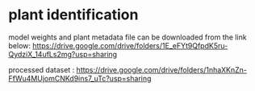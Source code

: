# plant identification

model weights and plant metadata file can be downloaded from the link below:
https://drive.google.com/drive/folders/1E_eFYt9QfpdK5ru-QydziX_14ufLs2mg?usp=sharing
 
 processed dataset :
 https://drive.google.com/drive/folders/1nhaXKnZn-FfWu4MUjomCNKd9ins7_uTc?usp=sharing
